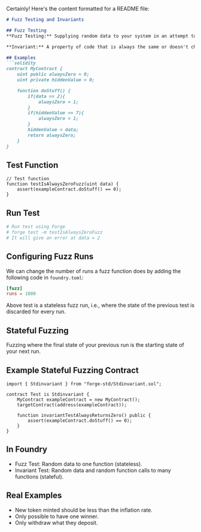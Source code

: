 Certainly! Here's the content formatted for a README file:

```markdown
# Fuzz Testing and Invariants

## Fuzz Testing
**Fuzz Testing:** Supplying random data to your system in an attempt to break it.

**Invariant:** A property of code that is always the same or doesn't change. Example: `alwaysZero`

## Examples
```solidity
contract MyContract {
    uint public alwaysZero = 0;
    uint private hiddenValue = 0;

    function doStuff() {
        if(data == 2){
            alwaysZero = 1;
        }
        if(hiddenValue == 7){
            alwaysZero = 1;
        }
        hiddenValue = data;
        return alwaysZero;
    }
}
```

## Test Function
```solidity
// Test function
function testIsAlwaysZeroFuzz(uint data) {
    assert(exampleContract.doStuff() == 0);
}
```

## Run Test
```bash
# Run test using Forge
# forge test -m testIsAlwaysZeroFuzz
# It will give an error at data = 2
```

## Configuring Fuzz Runs
We can change the number of runs a fuzz function does by adding the following code in `foundry.toml`:
```toml
[fuzz]
runs = 1000
```

Above test is a stateless fuzz run, i.e., where the state of the previous test is discarded for every run.

## Stateful Fuzzing
Fuzzing where the final state of your previous run is the starting state of your next run.

## Example Stateful Fuzzing Contract
```solidity
import { Stdinvariant } from "forge-std/Stdinvariant.sol";

contract Test is Stdinvariant {
    MyContract exampleContract = new MyContract();
    targetContract(address(exampleContract));

    function invariantTestAlwaysReturnsZero() public {
        assert(exampleContract.doStuff() == 0);
    }
}
```

## In Foundry
- Fuzz Test: Random data to one function (stateless).
- Invariant Test: Random data and random function calls to many functions (stateful).

## Real Examples
- New token minted should be less than the inflation rate.
- Only possible to have one winner.
- Only withdraw what they deposit.
```

